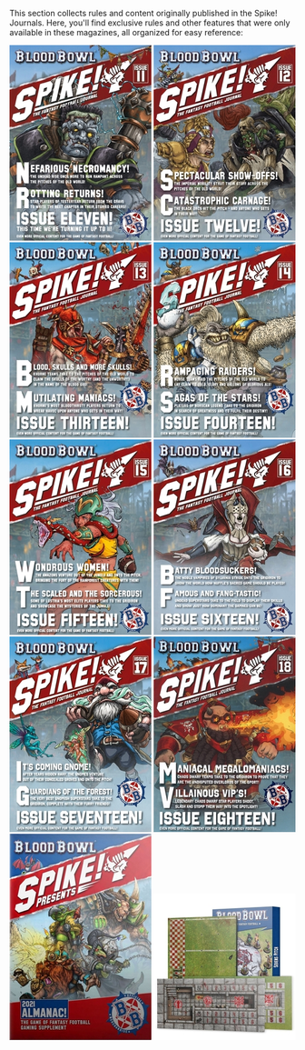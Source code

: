 This section collects rules and content originally published in the Spike! Journals. Here, you'll find exclusive rules and other features that were only available in these magazines, all organized for easy reference:

[![](../media/spike_journal/spike_11.jpg)](issue_11.md) [![](../media/spike_journal/spike_12.jpg)](issue_12.md) [![](../media/spike_journal/spike_13.jpg)](issue_13.md) [![](../media/spike_journal/spike_14.jpg)](issue_14.md) [![](../media/spike_journal/spike_15.jpg)](issue_15.md) [![](../media/spike_journal/spike_16.jpg)](issue_16.md) [![](../media/spike_journal/spike_17.jpg)](issue_17.md) [![](../media/spike_journal/spike_18.jpg)](issue_18.md) [![](../media/spike_journal/almanac_2021.jpg)](almanac_2021.md) [![](../media/spike_journal/pitch_rules.jpg)](pitch_rules.md)